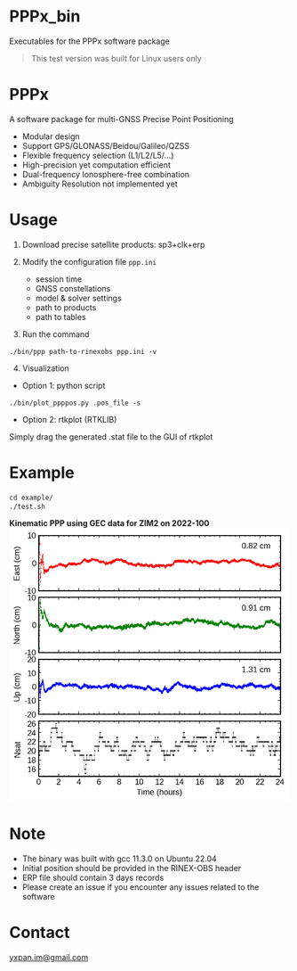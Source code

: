 # PPPx_bin

Executables for the PPPx software package

> This test version was built for Linux users only

# PPPx

A software package for multi-GNSS Precise Point Positioning

- Modular design
- Support GPS/GLONASS/Beidou/Galileo/QZSS
- Flexible frequency selection (L1/L2/L5/...)
- High-precision yet computation efficient
- Dual-frequency Ionosphere-free combination
- Ambiguity Resolution not implemented yet

# Usage

1. Download precise satellite products: sp3+clk+erp

2. Modify the configuration file `ppp.ini`
    - session time
    - GNSS constellations
    - model & solver settings
    - path to products
    - path to tables

3. Run the command

```
./bin/ppp path-to-rinexobs ppp.ini -v
```

4. Visualization

- Option 1: python script

```
./bin/plot_ppppos.py .pos_file -s
```

- Option 2: rtkplot (RTKLIB)

Simply drag the generated .stat file to the GUI of rtkplot

# Example

```
cd example/
./test.sh
```

**Kinematic PPP using GEC data for ZIM2 on 2022-100**
![Kinematic PPP using GEC data for ZIM2 on 2022-100 ](example/ZIM200CHE_R_20221000000_01D_30S_MO.png)

# Note

- The binary was built with gcc 11.3.0 on Ubuntu 22.04
- Initial position should be provided in the RINEX-OBS header
- ERP file should contain 3 days records
- Please create an issue if you encounter any issues related to the software

# Contact

yxpan.im@gmail.com
